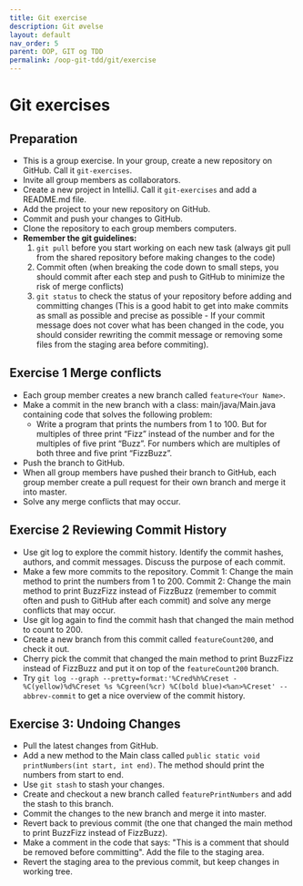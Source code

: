 ```yaml
---
title: Git exercise
description: Git øvelse
layout: default
nav_order: 5
parent: OOP, GIT og TDD
permalink: /oop-git-tdd/git/exercise
---
```


# Git exercises

## Preparation

- This is a group exercise. In your group, create a new repository on GitHub. Call it `git-exercises`.
- Invite all group members as collaborators.
- Create a new project in IntelliJ. Call it `git-exercises` and add a README.md file.
- Add the project to your new repository on GitHub.
- Commit and push your changes to GitHub.
- Clone the repository to each group members computers.
- **Remember the git guidelines:**
  1. `git pull` before you start working on each new task (always git pull from the shared repository before making changes to the code)
  2. Commit often (when breaking the code down to small steps, you should commit after each step and push to GitHub to minimize the risk of merge conflicts)
  3. `git status` to check the status of your repository before adding and committing changes (This is a good habit to get into make commits as small as possible and precise as possible - If your commit message does not cover what has been changed in the code, you should consider rewriting the commit message or removing some files from the staging area before commiting).

## Exercise 1 Merge conflicts

- Each group member creates a new branch called `feature<Your Name>`.
- Make a commit in the new branch with a class: main/java/Main.java containing code that solves the following problem:
  - Write a program that prints the numbers from 1 to 100. But for multiples of three print “Fizz” instead of the number and for the multiples of five print “Buzz”. For numbers which are multiples of both three and five print “FizzBuzz”.
- Push the branch to GitHub.
- When all group members have pushed their branch to GitHub, each group member create a pull request for their own branch and merge it into master.
- Solve any merge conflicts that may occur.

## Exercise 2 Reviewing Commit History

- Use git log to explore the commit history. Identify the commit hashes, authors, and commit messages. Discuss the purpose of each commit.
- Make a few more commits to the repository. Commit 1: Change the main method to print the numbers from 1 to 200. Commit 2: Change the main method to print BuzzFizz instead of FizzBuzz (remember to commit often and push to GitHub after each commit) and solve any merge conflicts that may occur.
- Use git log again to find the commit hash that changed the main method to count to 200.
- Create a new branch from this commit called `featureCount200`, and check it out.
- Cherry pick the commit that changed the main method to print BuzzFizz instead of FizzBuzz and put it on top of the `featureCount200` branch.
- Try `git log --graph --pretty=format:'%Cred%h%Creset -%C(yellow)%d%Creset %s %Cgreen(%cr) %C(bold blue)<%an>%Creset' --abbrev-commit` to get a nice overview of the commit history.

## Exercise 3: Undoing Changes

- Pull the latest changes from GitHub.
- Add a new method to the Main class called `public static void printNumbers(int start, int end)`. The method should print the numbers from start to end.
- Use `git stash` to stash your changes.
- Create and checkout a new branch called `featurePrintNumbers` and add the stash to this branch.
- Commit the changes to the new branch and merge it into master.
- Revert back to previous commit (the one that changed the main method to print BuzzFizz instead of FizzBuzz).
- Make a comment in the code that says: "This is a comment that should be removed before committing". Add the file to the staging area.
- Revert the staging area to the previous commit, but keep changes in working tree.
